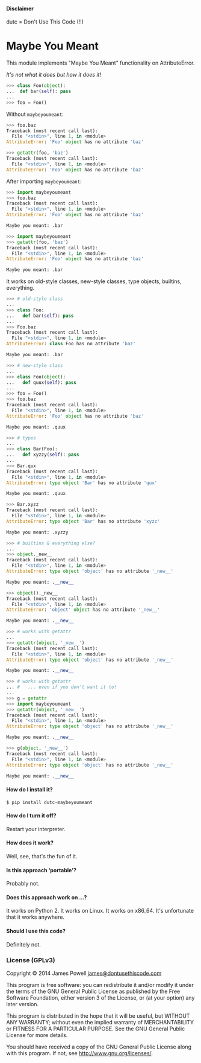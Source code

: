 #### Disclaimer

dutc = Don't Use This Code (!!)

# Maybe You Meant

This module implements "Maybe You Meant" functionality on AttributeError.

*It's not what it does but how it does it!*

```python
>>> class Foo(object):
...  def bar(self): pass
...
>>> foo = Foo()
```

Without `maybeyoumeant`:

```python
>>> foo.baz
Traceback (most recent call last):
  File "<stdin>", line 1, in <module>
AttributeError: 'Foo' object has no attribute 'baz'
```

```python
>>> getattr(foo, 'baz')
Traceback (most recent call last):
  File "<stdin>", line 1, in <module>
AttributeError: 'Foo' object has no attribute 'baz'
```

After importing `maybeyoumeant`:

```python
>>> import maybeyoumeant
>>> foo.baz
Traceback (most recent call last):
  File "<stdin>", line 1, in <module>
AttributeError: 'Foo' object has no attribute 'baz'

Maybe you meant: .bar
```

```python
>>> import maybeyoumeant
>>> getattr(foo, 'baz')
Traceback (most recent call last):
  File "<stdin>", line 1, in <module>
AttributeError: 'Foo' object has no attribute 'baz'

Maybe you meant: .bar
```

It works on old-style classes, new-style classes, type objects, builtins, everything.

```python
>>> # old-style class
...
>>> class Foo:
...   def bar(self): pass
...
>>> Foo.baz
Traceback (most recent call last):
  File "<stdin>", line 1, in <module>
AttributeError: class Foo has no attribute 'baz'

Maybe you meant: .bar
```

```python
>>> # new-style class
...
>>> class Foo(object):
...   def quux(self): pass
...
>>> foo = Foo()
>>> foo.baz
Traceback (most recent call last):
  File "<stdin>", line 1, in <module>
AttributeError: 'Foo' object has no attribute 'baz'

Maybe you meant: .quux
```

```python
>>> # types
...
>>> class Bar(Foo):
...   def xyzzy(self): pass
...
>>> Bar.qux
Traceback (most recent call last):
  File "<stdin>", line 1, in <module>
AttributeError: type object 'Bar' has no attribute 'qux'

Maybe you meant: .quux

>>> Bar.xyzz
Traceback (most recent call last):
  File "<stdin>", line 1, in <module>
AttributeError: type object 'Bar' has no attribute 'xyzz'

Maybe you meant: .xyzzy
```

```python
>>> # builtins & everything else?
...
>>> object._new__
Traceback (most recent call last):
  File "<stdin>", line 1, in <module>
AttributeError: type object 'object' has no attribute '_new__'

Maybe you meant: .__new__

>>> object()._new__
Traceback (most recent call last):
  File "<stdin>", line 1, in <module>
AttributeError: 'object' object has no attribute '_new__'

Maybe you meant: .__new__
```

```python
>>> # works with getattr
...
>>> getattr(object, '_new__')
Traceback (most recent call last):
  File "<stdin>", line 1, in <module>
AttributeError: type object 'object' has no attribute '_new__'

Maybe you meant: .__new__
```

```python
>>> # works with getattr
... #   ... even if you don't want it to!
...
>>> g = getattr
>>> import maybeyoumeant
>>> getattr(object, '_new__')
Traceback (most recent call last):
  File "<stdin>", line 1, in <module>
AttributeError: type object 'object' has no attribute '_new__'

Maybe you meant: .__new__

>>> g(object, '_new__')
Traceback (most recent call last):
  File "<stdin>", line 1, in <module>
AttributeError: type object 'object' has no attribute '_new__'

Maybe you meant: .__new__
```

#### How do I install it?

```shell
$ pip install dutc-maybeyoumeant
```

#### How do I turn it off?

Restart your interpreter.

#### How does it work?

Well, see, that's the fun of it.

#### Is this approach ‘portable’?

Probably not.

#### Does this approach work on ...?

It works on Python 2. It works on Linux. It works on x86_64. It's unfortunate that it works anywhere.

#### Should I use this code?

Definitely not.

### License (GPLv3)

Copyright © 2014 James Powell <james@dontusethiscode.com>

This program is free software: you can redistribute it and/or modify it under
the terms of the GNU General Public License as published by the Free Software
Foundation, either version 3 of the License, or (at your option) any later
version.

This program is distributed in the hope that it will be useful, but WITHOUT ANY
WARRANTY; without even the implied warranty of MERCHANTABILITY or FITNESS FOR A
PARTICULAR PURPOSE.  See the GNU General Public License for more details.

You should have received a copy of the GNU General Public License along with
this program. If not, see <http://www.gnu.org/licenses/>.
